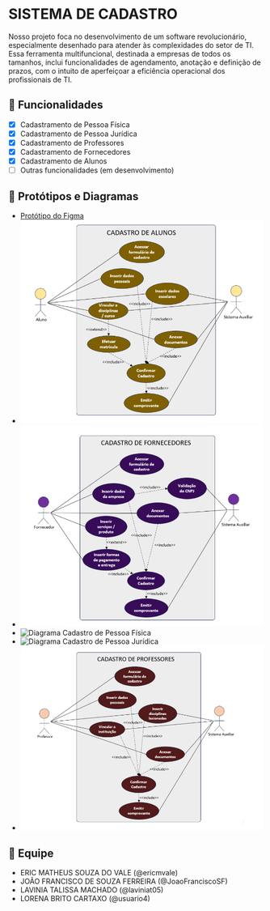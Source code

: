 # SISTEMA DE CADASTRO 
Nosso projeto foca no desenvolvimento de um software revolucionário, especialmente desenhado para atender às complexidades do setor de TI. 
Essa ferramenta multifuncional, destinada a empresas de todos os tamanhos, inclui funcionalidades de agendamento, anotação e definição de prazos, 
com o intuito de aperfeiçoar a eficiência operacional dos profissionais de TI.   

## 📌 Funcionalidades  
- [x] Cadastramento de Pessoa Física
- [x] Cadastramento de Pessoa Jurídica
- [x] Cadastramento de Professores
- [x] Cadastramento de Fornecedores
- [x] Cadastramento de Alunos
- [ ] Outras funcionalidades (em desenvolvimento)  

## 📂 Protótipos e Diagramas  
- [Protótipo do Figma](link_aqui)  
- ![Diagrama Cadastro de Alunos](https://raw.githubusercontent.com/ericmvale/Projeto-Integrador---3-semestre/refs/heads/main/Diagrama%20Cadastro%20de%20Alunos.png) 
- ![Diagrama Cadastro de Fornecedores](https://raw.githubusercontent.com/ericmvale/Projeto-Integrador---3-semestre/refs/heads/main/Diagrama%20Cadastro%20de%20Fornecedores.png)
- ![Diagrama Cadastro de Pessoa Física](https://raw.githubusercontent.com/ericmvale/Projeto-Integrador---3-semestre/refs/heads/main/Diagrama%20Cadastro%20de%20Pessoa%20F%C3%ADsica.png)
- ![Diagrama Cadastro de Pessoa Jurídica](https://raw.githubusercontent.com/ericmvale/Projeto-Integrador---3-semestre/refs/heads/main/Diagrama%20Cadastro%20de%20Pessoa%20Jur%C3%ADdica.png)
- ![Diagrama Cadastro de Professores](https://raw.githubusercontent.com/ericmvale/Projeto-Integrador---3-semestre/refs/heads/main/Diagrama%20Cadastro%20de%20Professores.png)   

## 👥 Equipe  
- ERIC MATHEUS SOUZA DO VALE (@ericmvale)  
- JOÃO FRANCISCO DE SOUZA FERREIRA (@JoaoFranciscoSF)
- LAVINIA TALISSA MACHADO (@laviniat05)
- LORENA BRITO CARTAXO (@usuario4)

